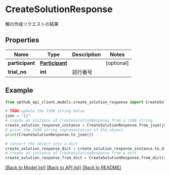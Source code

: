 # CreateSolutionResponse

解の作成リクエストの結果

## Properties

Name | Type | Description | Notes
------------ | ------------- | ------------- | -------------
**participant** | [**Participant**](Participant.md) |  | [optional] 
**trial_no** | **int** | 試行番号 | 

## Example

```python
from opthub_api_client.models.create_solution_response import CreateSolutionResponse

# TODO update the JSON string below
json = "{}"
# create an instance of CreateSolutionResponse from a JSON string
create_solution_response_instance = CreateSolutionResponse.from_json(json)
# print the JSON string representation of the object
print(CreateSolutionResponse.to_json())

# convert the object into a dict
create_solution_response_dict = create_solution_response_instance.to_dict()
# create an instance of CreateSolutionResponse from a dict
create_solution_response_from_dict = CreateSolutionResponse.from_dict(create_solution_response_dict)
```
[[Back to Model list]](../README.md#documentation-for-models) [[Back to API list]](../README.md#documentation-for-api-endpoints) [[Back to README]](../README.md)


